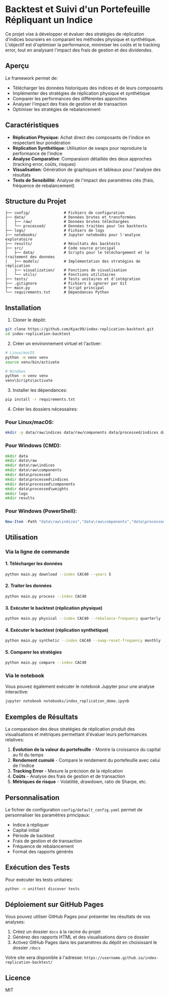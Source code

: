 # Backtest et Suivi d'un Portefeuille Répliquant un Indice

Ce projet vise à développer et évaluer des stratégies de réplication d'indices boursiers en comparant les méthodes physique et synthétique. L'objectif est d'optimiser la performance, minimiser les coûts et le tracking error, tout en analysant l'impact des frais de gestion et des dividendes.

## Aperçu

Le framework permet de:
- Télécharger les données historiques des indices et de leurs composants
- Implémenter des stratégies de réplication physique et synthétique
- Comparer les performances des différentes approches
- Analyser l'impact des frais de gestion et de transaction
- Optimiser les stratégies de rebalancement

## Caractéristiques

- **Réplication Physique**: Achat direct des composants de l'indice en respectant leur pondération
- **Réplication Synthétique**: Utilisation de swaps pour reproduire la performance de l'indice
- **Analyse Comparative**: Comparaison détaillée des deux approches (tracking error, coûts, risques)
- **Visualisation**: Génération de graphiques et tableaux pour l'analyse des résultats
- **Tests de Sensibilité**: Analyse de l'impact des paramètres clés (frais, fréquence de rebalancement)

## Structure du Projet

```
├── config/               # Fichiers de configuration
├── data/                 # Données brutes et transformées
│   ├── raw/              # Données brutes téléchargées
│   └── processed/        # Données traitées pour les backtests
├── logs/                 # Fichiers de logs
├── notebooks/            # Jupyter notebooks pour l'analyse exploratoire
├── results/              # Résultats des backtests
├── src/                  # Code source principal
│   ├── data/             # Scripts pour le téléchargement et le traitement des données
│   ├── models/           # Implémentation des stratégies de réplication
│   ├── visualization/    # Fonctions de visualisation
│   └── utils/            # Fonctions utilitaires
├── tests/                # Tests unitaires et d'intégration
├── .gitignore            # Fichiers à ignorer par Git
├── main.py               # Script principal
└── requirements.txt      # Dépendances Python
```

## Installation

1. Cloner le dépôt:
```bash
git clone https://github.com/Kyac99/index-replication-backtest.git
cd index-replication-backtest
```

2. Créer un environnement virtuel et l'activer:
```bash
# Linux/macOS
python -m venv venv
source venv/bin/activate

# Windows
python -m venv venv
venv\Scripts\activate
```

3. Installer les dépendances:
```bash
pip install -r requirements.txt
```

4. Créer les dossiers nécessaires:

### Pour Linux/macOS:
```bash
mkdir -p data/raw/indices data/raw/components data/processed/indices data/processed/components data/processed/weights logs results
```

### Pour Windows (CMD):
```cmd
mkdir data
mkdir data\raw
mkdir data\raw\indices
mkdir data\raw\components
mkdir data\processed
mkdir data\processed\indices
mkdir data\processed\components
mkdir data\processed\weights
mkdir logs
mkdir results
```

### Pour Windows (PowerShell):
```powershell
New-Item -Path "data\raw\indices","data\raw\components","data\processed\indices","data\processed\components","data\processed\weights","logs","results" -ItemType Directory -Force
```

## Utilisation

### Via la ligne de commande

#### 1. Télécharger les données

```bash
python main.py download --index CAC40 --years 5
```

#### 2. Traiter les données

```bash
python main.py process --index CAC40
```

#### 3. Exécuter le backtest (réplication physique)

```bash
python main.py physical --index CAC40 --rebalance-frequency quarterly
```

#### 4. Exécuter le backtest (réplication synthétique)

```bash
python main.py synthetic --index CAC40 --swap-reset-frequency monthly
```

#### 5. Comparer les stratégies

```bash
python main.py compare --index CAC40
```

### Via le notebook

Vous pouvez également exécuter le notebook Jupyter pour une analyse interactive:

```bash
jupyter notebook notebooks/index_replication_demo.ipynb
```

## Exemples de Résultats

La comparaison des deux stratégies de réplication produit des visualisations et métriques permettant d'évaluer leurs performances relatives:

1. **Évolution de la valeur du portefeuille** - Montre la croissance du capital au fil du temps
2. **Rendement cumulé** - Compare le rendement du portefeuille avec celui de l'indice
3. **Tracking Error** - Mesure la précision de la réplication 
4. **Coûts** - Analyse des frais de gestion et de transaction
5. **Métriques de risque** - Volatilité, drawdown, ratio de Sharpe, etc.

## Personnalisation

Le fichier de configuration `config/default_config.yaml` permet de personnaliser les paramètres principaux:

- Indice à répliquer
- Capital initial
- Période de backtest
- Frais de gestion et de transaction
- Fréquence de rebalancement
- Format des rapports générés

## Exécution des Tests

Pour exécuter les tests unitaires:

```bash
python -m unittest discover tests
```

## Déploiement sur GitHub Pages

Vous pouvez utiliser GitHub Pages pour présenter les résultats de vos analyses:

1. Créez un dossier `docs` à la racine du projet
2. Générez des rapports HTML et des visualisations dans ce dossier
3. Activez GitHub Pages dans les paramètres du dépôt en choisissant le dossier `/docs`

Votre site sera disponible à l'adresse: `https://username.github.io/index-replication-backtest/`

## Licence

MIT
